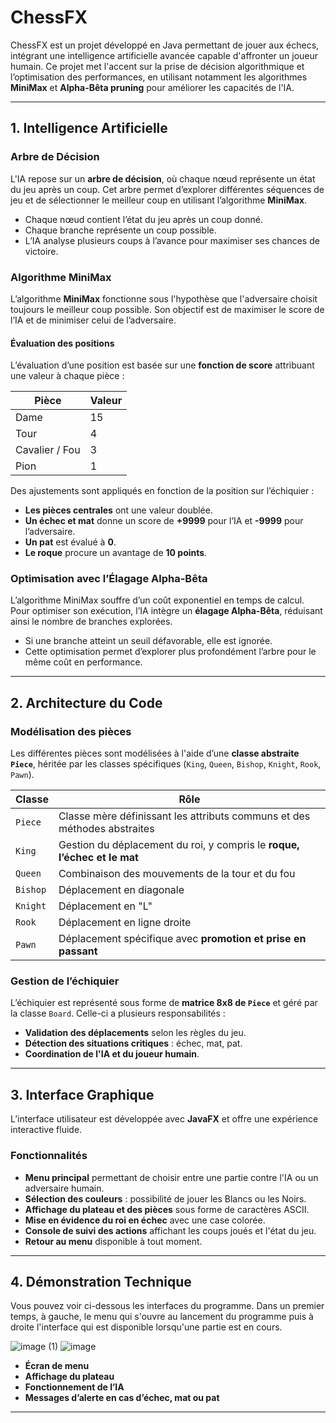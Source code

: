 # ChessFX

ChessFX est un projet développé en Java permettant de jouer aux échecs, intégrant une intelligence artificielle avancée capable d'affronter un joueur humain. Ce projet met l'accent sur la prise de décision algorithmique et l’optimisation des performances, en utilisant notamment les algorithmes **MiniMax** et **Alpha-Bêta pruning** pour améliorer les capacités de l'IA.

---

## 1. Intelligence Artificielle

### Arbre de Décision

L'IA repose sur un **arbre de décision**, où chaque nœud représente un état du jeu après un coup. Cet arbre permet d’explorer différentes séquences de jeu et de sélectionner le meilleur coup en utilisant l’algorithme **MiniMax**.

- Chaque nœud contient l’état du jeu après un coup donné.
- Chaque branche représente un coup possible.
- L’IA analyse plusieurs coups à l’avance pour maximiser ses chances de victoire.

### Algorithme MiniMax

L’algorithme **MiniMax** fonctionne sous l'hypothèse que l'adversaire choisit toujours le meilleur coup possible. Son objectif est de maximiser le score de l’IA et de minimiser celui de l’adversaire.

#### Évaluation des positions

L’évaluation d’une position est basée sur une **fonction de score** attribuant une valeur à chaque pièce :

| Pièce   | Valeur |
|---------|--------|
| Dame    | 15     |
| Tour    | 4      |
| Cavalier / Fou | 3 |
| Pion    | 1      |

Des ajustements sont appliqués en fonction de la position sur l’échiquier :

- **Les pièces centrales** ont une valeur doublée.
- **Un échec et mat** donne un score de **+9999** pour l’IA et **-9999** pour l’adversaire.
- **Un pat** est évalué à **0**.
- **Le roque** procure un avantage de **10 points**.

### Optimisation avec l’Élagage Alpha-Bêta

L’algorithme MiniMax souffre d’un coût exponentiel en temps de calcul. Pour optimiser son exécution, l’IA intègre un **élagage Alpha-Bêta**, réduisant ainsi le nombre de branches explorées.

- Si une branche atteint un seuil défavorable, elle est ignorée.
- Cette optimisation permet d’explorer plus profondément l’arbre pour le même coût en performance.

---

## 2. Architecture du Code

### Modélisation des pièces

Les différentes pièces sont modélisées à l'aide d’une **classe abstraite `Piece`**, héritée par les classes spécifiques (`King`, `Queen`, `Bishop`, `Knight`, `Rook`, `Pawn`).

| Classe    | Rôle |
|-----------|------|
| `Piece`   | Classe mère définissant les attributs communs et des méthodes abstraites |
| `King`    | Gestion du déplacement du roi, y compris le **roque, l’échec et le mat** |
| `Queen`   | Combinaison des mouvements de la tour et du fou |
| `Bishop`  | Déplacement en diagonale |
| `Knight`  | Déplacement en "L" |
| `Rook`    | Déplacement en ligne droite |
| `Pawn`    | Déplacement spécifique avec **promotion et prise en passant** |

### Gestion de l’échiquier

L’échiquier est représenté sous forme de **matrice 8x8 de `Piece`** et géré par la classe `Board`. Celle-ci a plusieurs responsabilités :

- **Validation des déplacements** selon les règles du jeu.
- **Détection des situations critiques** : échec, mat, pat.
- **Coordination de l'IA et du joueur humain**.

---

## 3. Interface Graphique

L’interface utilisateur est développée avec **JavaFX** et offre une expérience interactive fluide.

### Fonctionnalités

- **Menu principal** permettant de choisir entre une partie contre l'IA ou un adversaire humain.
- **Sélection des couleurs** : possibilité de jouer les Blancs ou les Noirs.
- **Affichage du plateau et des pièces** sous forme de caractères ASCII.
- **Mise en évidence du roi en échec** avec une case colorée.
- **Console de suivi des actions** affichant les coups joués et l'état du jeu.
- **Retour au menu** disponible à tout moment.

---

## 4. Démonstration Technique

Vous pouvez voir ci-dessous les interfaces du programme. Dans un premier temps, à gauche, le menu qui s'ouvre au lancement du programme puis à droite l'interface qui est disponible lorsqu'une partie est en cours.

![image (1)](https://github.com/user-attachments/assets/f6095ed0-ce3c-44e7-bcb9-d3eb5a010fe8)
![image](https://github.com/user-attachments/assets/763406a3-5d76-4a2b-8945-0d92c2f79439)

- **Écran de menu**
- **Affichage du plateau**
- **Fonctionnement de l’IA**
- **Messages d’alerte en cas d’échec, mat ou pat**

---



